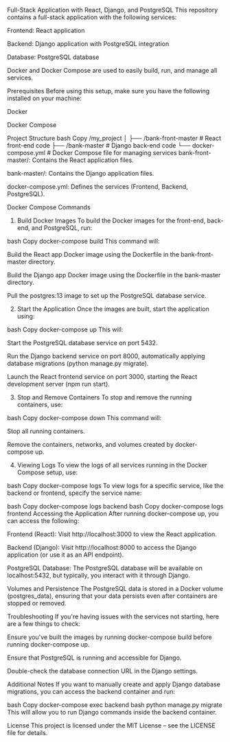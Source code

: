 Full-Stack Application with React, Django, and PostgreSQL
This repository contains a full-stack application with the following services:

Frontend: React application

Backend: Django application with PostgreSQL integration

Database: PostgreSQL database

Docker and Docker Compose are used to easily build, run, and manage all services.

Prerequisites
Before using this setup, make sure you have the following installed on your machine:

Docker

Docker Compose

Project Structure
bash
Copy
/my_project
│
├── /bank-front-master  # React front-end code
├── /bank-master        # Django back-end code
└── docker-compose.yml  # Docker Compose file for managing services
bank-front-master/: Contains the React application files.

bank-master/: Contains the Django application files.

docker-compose.yml: Defines the services (Frontend, Backend, PostgreSQL).

Docker Compose Commands
1. Build Docker Images
   To build the Docker images for the front-end, back-end, and PostgreSQL, run:

bash
Copy
docker-compose build
This command will:

Build the React app Docker image using the Dockerfile in the bank-front-master directory.

Build the Django app Docker image using the Dockerfile in the bank-master directory.

Pull the postgres:13 image to set up the PostgreSQL database service.

2. Start the Application
   Once the images are built, start the application using:

bash
Copy
docker-compose up
This will:

Start the PostgreSQL database service on port 5432.

Run the Django backend service on port 8000, automatically applying database migrations (python manage.py migrate).

Launch the React frontend service on port 3000, starting the React development server (npm run start).

3. Stop and Remove Containers
   To stop and remove the running containers, use:

bash
Copy
docker-compose down
This command will:

Stop all running containers.

Remove the containers, networks, and volumes created by docker-compose up.

4. Viewing Logs
   To view the logs of all services running in the Docker Compose setup, use:

bash
Copy
docker-compose logs
To view logs for a specific service, like the backend or frontend, specify the service name:

bash
Copy
docker-compose logs backend
bash
Copy
docker-compose logs frontend
Accessing the Application
After running docker-compose up, you can access the following:

Frontend (React): Visit http://localhost:3000 to view the React application.

Backend (Django): Visit http://localhost:8000 to access the Django application (or use it as an API endpoint).

PostgreSQL Database: The PostgreSQL database will be available on localhost:5432, but typically, you interact with it through Django.

Volumes and Persistence
The PostgreSQL data is stored in a Docker volume (postgres_data), ensuring that your data persists even after containers are stopped or removed.

Troubleshooting
If you're having issues with the services not starting, here are a few things to check:

Ensure you've built the images by running docker-compose build before running docker-compose up.

Ensure that PostgreSQL is running and accessible for Django.

Double-check the database connection URL in the Django settings.

Additional Notes
If you want to manually create and apply Django database migrations, you can access the backend container and run:

bash
Copy
docker-compose exec backend bash
python manage.py migrate
This will allow you to run Django commands inside the backend container.

License
This project is licensed under the MIT License – see the LICENSE file for details.